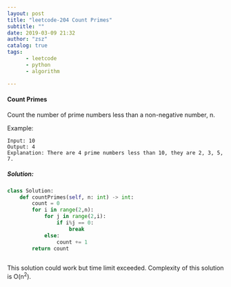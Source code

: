 ```yaml
---
layout: post
title: "leetcode-204 Count Primes"
subtitle: ""
date: 2019-03-09 21:32
author: "zsz"
catalog: true
tags: 
      - leetcode
      - python
      - algorithm

---
```






#### Count Primes

Count the number of prime numbers less than a non-negative number, n.

Example:
```
Input: 10
Output: 4
Explanation: There are 4 prime numbers less than 10, they are 2, 3, 5, 7.
```

##### Solution:

```python
class Solution:
    def countPrimes(self, n: int) -> int:
        count = 0
        for i in range(2,n):
            for j in range(2,i):
                if i%j == 0:
                    break
            else:
                count += 1
        return count
        
```

This solution could work but time limit exceeded. Complexity of this solution is O(n<sup>2</sup>).

